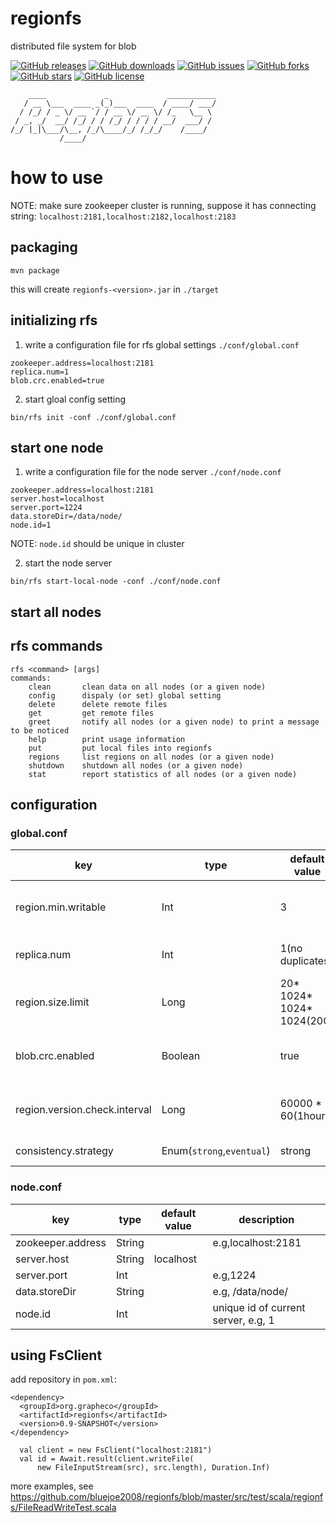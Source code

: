 # regionfs
distributed file system for blob

[![GitHub releases](https://img.shields.io/github/release/bluejoe2008/regionfs.svg)](https://github.com/bluejoe2008/regionfs/releases)
[![GitHub downloads](https://img.shields.io/github/downloads/bluejoe2008/regionfs/total.svg)](https://github.com/bluejoe2008/regionfs/releases)
[![GitHub issues](https://img.shields.io/github/issues/bluejoe2008/regionfs.svg)](https://github.com/bluejoe2008/regionfs/issues)
[![GitHub forks](https://img.shields.io/github/forks/bluejoe2008/regionfs.svg)](https://github.com/bluejoe2008/regionfs/network)
[![GitHub stars](https://img.shields.io/github/stars/bluejoe2008/regionfs.svg)](https://github.com/bluejoe2008/regionfs/stargazers)
[![GitHub license](https://img.shields.io/github/license/bluejoe2008/regionfs.svg)](https://github.com/bluejoe2008/regionfs/blob/master/LICENSE)

```
    ____             _             ___________
   / __ \___  ____ _(_)___  ____  / ____/ ___/
  / /_/ / _ \/ __ `/ / __ \/ __ \/ /_   \__ \
 / _, _/  __/ /_/ / / /_/ / / / / __/  ___/ /
/_/ |_|\___/\__, /_/\____/_/ /_/_/    /____/
           /____/

```

# how to use

NOTE: make sure zookeeper cluster is running, suppose it has connecting string: `localhost:2181,localhost:2182,localhost:2183`

## packaging

```
mvn package
```

this will create `regionfs-<version>.jar` in `./target`

## initializing rfs

1. write a configuration file for rfs global settings `./conf/global.conf`

```
zookeeper.address=localhost:2181
replica.num=1
blob.crc.enabled=true
```

2. start gloal config setting

```
bin/rfs init -conf ./conf/global.conf
```

## start one node

1. write a configuration file for the node server `./conf/node.conf`

```
zookeeper.address=localhost:2181
server.host=localhost
server.port=1224
data.storeDir=/data/node/
node.id=1
```

NOTE: `node.id` should be unique in cluster

2. start the node server

```
bin/rfs start-local-node -conf ./conf/node.conf
```

## start all nodes

## rfs commands

```
rfs <command> [args]
commands:
	clean       clean data on all nodes (or a given node)
	config      dispaly (or set) global setting
	delete      delete remote files
	get         get remote files
	greet       notify all nodes (or a given node) to print a message to be noticed
	help        print usage information
	put         put local files into regionfs
	regions     list regions on all nodes (or a given node)
	shutdown    shutdown all nodes (or a given node)
	stat        report statistics of all nodes (or a given node)
```

## configuration

### global.conf
key|type|default value|description
-|-|-|-
region.min.writable|Int|3|minimized writable region number
replica.num|Int|1(no duplicates)|replica number of region
region.size.limit|Long|20* 1024* 1024* 1024(20G)|upper limit of region size
blob.crc.enabled|Boolean|true|if use checksum of data on transmission
region.version.check.interval|Long|60000 * 60(1hour)|interval time of region version checking
consistency.strategy|Enum(`strong`,`eventual`)|strong|consistency strategy

### node.conf
key|type|default value|description
-|-|-|-
zookeeper.address|String|<none>|e.g,localhost:2181
server.host|String|localhost|
server.port|Int|<none>|e.g,1224
data.storeDir|String|<none>|e.g, /data/node/
node.id|Int|<none>|unique id of current server, e.g, 1

## using FsClient

add repository in `pom.xml`:

```
<dependency>
  <groupId>org.grapheco</groupId>
  <artifactId>regionfs</artifactId>
  <version>0.9-SNAPSHOT</version>
</dependency>
```

```
  val client = new FsClient("localhost:2181")
  val id = Await.result(client.writeFile(
      new FileInputStream(src), src.length), Duration.Inf)
```

more examples, see https://github.com/bluejoe2008/regionfs/blob/master/src/test/scala/regionfs/FileReadWriteTest.scala
